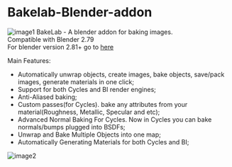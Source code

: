 # Bakelab-Blender-addon

![image1](https://github.com/Shahzod114/Bakelab-Blender-addon/blob/master/banner.jpg)
BakeLab - A blender addon for baking images.<br>
Compatible with Blender 2.79<br>
For blender version 2.81+ go to [here](https://github.com/Shahzod114/Blender-BakeLab2)

Main Features:
* Automatically unwrap objects, create images, bake objects, save/pack images, generate materials in one click;
* Support for both Cycles and BI render engines;
* Anti-Aliased baking;
* Custom passes(for Cycles). bake any attributes from your material(Roughness, Metallic, Specular and etc);
* Advanced Normal Baking For Cycles. Now in Cycles you can bake normals/bumps plugged into BSDFs;
* Unwrap and Bake Multiple Objects into one map;
* Automatically Generating Materials for both Cycles and BI;

![image2](https://github.com/Shahzod114/Bakelab-Blender-addon/blob/master/banner2.jpg)
